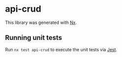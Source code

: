 # api-crud

This library was generated with [Nx](https://nx.dev).

## Running unit tests

Run `nx test api-crud` to execute the unit tests via [Jest](https://jestjs.io).
